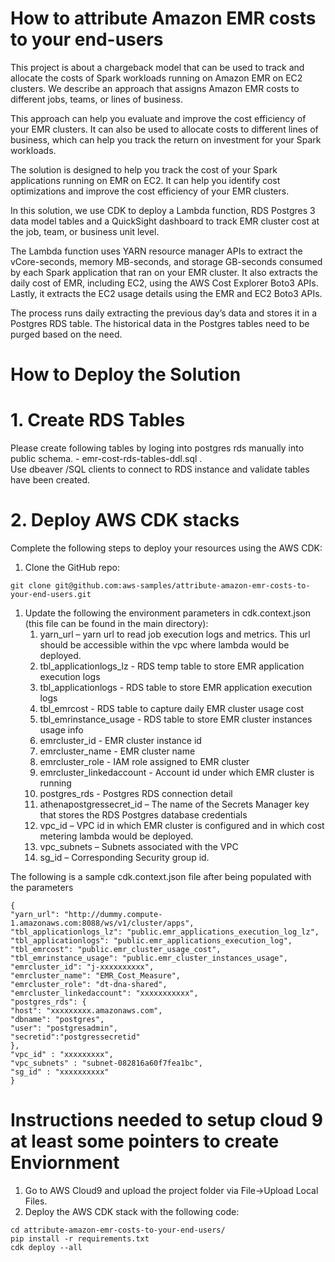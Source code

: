 
# How to attribute Amazon EMR costs to your end-users

This project is about a chargeback model that can be used to track and allocate the costs of Spark workloads running on Amazon EMR on EC2 clusters. We describe an approach that assigns Amazon EMR costs to different jobs, teams, or lines of business. 

This approach can help you evaluate and improve the cost efficiency of your EMR clusters. It can also be used to allocate costs to different lines of business, which can help you track the return on investment for your Spark workloads.

The solution is designed to help you track the cost of your Spark applications running on EMR on EC2. It can help you identify cost optimizations and improve the cost efficiency of your EMR clusters.

In this solution,  we use CDK to deploy a Lambda function, RDS Postgres 3 data model tables and a QuickSight dashboard to track EMR cluster cost at the job, team, or business unit level.

The Lambda function uses YARN resource manager APIs to extract the vCore-seconds, memory MB-seconds, and storage GB-seconds consumed by each Spark application that ran on your EMR cluster. It also extracts the daily cost of EMR, including EC2, using the AWS Cost Explorer Boto3 APIs. Lastly, it extracts the EC2 usage details using the EMR and EC2 Boto3 APIs.

The process runs daily extracting the previous day’s data and stores it in a Postgres RDS table. The historical data in the Postgres tables need to be purged based on the need. 

# How to Deploy the Solution

# 1. Create RDS Tables

Please create following tables by loging into postgres rds manually into public schema. -  emr-cost-rds-tables-ddl.sql .  
Use dbeaver /SQL clients to connect to RDS instance and validate tables have been created.

# 2. Deploy AWS CDK stacks

Complete the following steps to deploy your resources using the AWS CDK:

1. Clone the GitHub repo:
```
git clone git@github.com:aws-samples/attribute-amazon-emr-costs-to-your-end-users.git
```

1. Update the following the environment parameters in cdk.context.json (this file can be found in the main directory):
    1. yarn_url – yarn url to read job execution logs and metrics. This url should be accessible within the vpc where lambda would be deployed.
    2. tbl_applicationlogs_lz - RDS temp table to store EMR application execution logs
    3. tbl_applicationlogs - RDS table to store EMR application execution logs
    4. tbl_emrcost - RDS table to capture daily EMR cluster usage cost
    5. tbl_emrinstance_usage - RDS table to store EMR cluster instances usage info
    6. emrcluster_id - EMR cluster instance id
    7. emrcluster_name - EMR cluster name
    8. emrcluster_role - IAM role assigned to EMR cluster
    9. emrcluster_linkedaccount - Account id under which EMR cluster is running
    10. postgres_rds - Postgres RDS connection detail
    11. athenapostgressecret_id – The name of the Secrets Manager key that stores the RDS Postgres database credentials
    12. vpc_id – VPC id in which EMR cluster is configured and in which cost metering lambda would be deployed.
    13. vpc_subnets – Subnets associated with the VPC
    14. sg_id – Corresponding Security group id.

The following is a sample cdk.context.json file after being populated with the parameters
```
{
"yarn_url": "http://dummy.compute-1.amazonaws.com:8088/ws/v1/cluster/apps",
"tbl_applicationlogs_lz": "public.emr_applications_execution_log_lz",
"tbl_applicationlogs": "public.emr_applications_execution_log",
"tbl_emrcost": "public.emr_cluster_usage_cost",
"tbl_emrinstance_usage": "public.emr_cluster_instances_usage",
"emrcluster_id": "j-xxxxxxxxxx",
"emrcluster_name": "EMR_Cost_Measure",
"emrcluster_role": "dt-dna-shared",
"emrcluster_linkedaccount": "xxxxxxxxxxx",
"postgres_rds": {
"host": "xxxxxxxxx.amazonaws.com",
"dbname": "postgres",
"user": "postgresadmin",
"secretid":"postgressecretid"
},
"vpc_id" : "xxxxxxxxx",
"vpc_subnets" : "subnet-082816a60f7fea1bc",
"sg_id" : "xxxxxxxxxx"
}
```
#   Instructions needed to setup cloud 9 at least some pointers to create Enviornment

1. Go to AWS Cloud9 and upload the project folder via File→Upload Local Files.
2. Deploy the AWS CDK stack with the following code:
```
cd attribute-amazon-emr-costs-to-your-end-users/
pip install -r requirements.txt
cdk deploy --all
```
